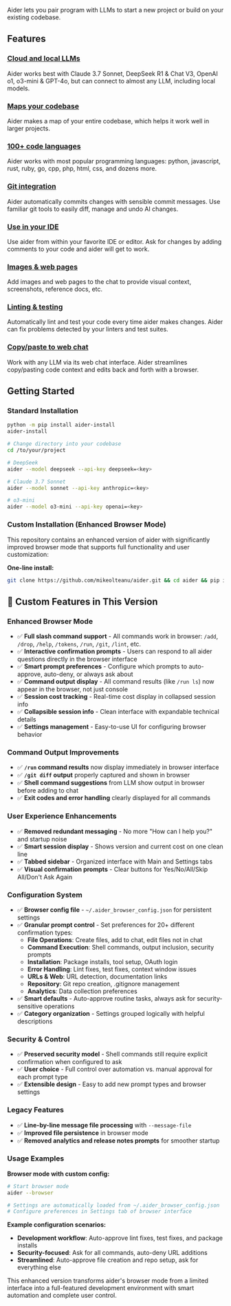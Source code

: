Aider lets you pair program with LLMs to start a new project or build on your existing codebase. 

## Features

### [Cloud and local LLMs](https://aider.chat/docs/llms.html)

Aider works best with Claude 3.7 Sonnet, DeepSeek R1 & Chat V3, OpenAI o1, o3-mini & GPT-4o, but can connect to almost any LLM, including local models.


### [Maps your codebase](https://aider.chat/docs/repomap.html)
Aider makes a map of your entire codebase, which helps it work well in larger projects.

### [100+ code languages](https://aider.chat/docs/languages.html)
Aider works with most popular programming languages: python, javascript, rust, ruby, go, cpp, php, html, css, and dozens more.

### [Git integration](https://aider.chat/docs/git.html)

Aider automatically commits changes with sensible commit messages. Use familiar git tools to easily diff, manage and undo AI changes.

### [Use in your IDE](https://aider.chat/docs/usage/watch.html)

Use aider from within your favorite IDE or editor. Ask for changes by adding comments to your code and aider will get to work.

### [Images & web pages](https://aider.chat/docs/usage/images-urls.html)
Add images and web pages to the chat to provide visual context, screenshots, reference docs, etc.

### [Linting & testing](https://aider.chat/docs/usage/lint-test.html)

Automatically lint and test your code every time aider makes changes. Aider can fix problems detected by your linters and test suites.

### [Copy/paste to web chat](https://aider.chat/docs/usage/copypaste.html)

Work with any LLM via its web chat interface. Aider streamlines copy/pasting code context and edits back and forth with a browser.

## Getting Started

### Standard Installation

```bash
python -m pip install aider-install
aider-install

# Change directory into your codebase
cd /to/your/project

# DeepSeek
aider --model deepseek --api-key deepseek=<key>

# Claude 3.7 Sonnet
aider --model sonnet --api-key anthropic=<key>

# o3-mini
aider --model o3-mini --api-key openai=<key>
```

### Custom Installation (Enhanced Browser Mode)

This repository contains an enhanced version of aider with significantly improved browser mode that supports full functionality and user customization:

**One-line install:**
```bash
git clone https://github.com/mikeolteanu/aider.git && cd aider && pip install -e .
```

## 🚀 Custom Features in This Version

### Enhanced Browser Mode
- ✅ **Full slash command support** - All commands work in browser: `/add`, `/drop`, `/help`, `/tokens`, `/run`, `/git`, `/lint`, etc.
- ✅ **Interactive confirmation prompts** - Users can respond to all aider questions directly in the browser interface
- ✅ **Smart prompt preferences** - Configure which prompts to auto-approve, auto-deny, or always ask about
- ✅ **Command output display** - All command results (like `/run ls`) now appear in the browser, not just console
- ✅ **Session cost tracking** - Real-time cost display in collapsed session info
- ✅ **Collapsible session info** - Clean interface with expandable technical details
- ✅ **Settings management** - Easy-to-use UI for configuring browser behavior

### Command Output Improvements
- ✅ **`/run` command results** now display immediately in browser interface
- ✅ **`/git diff` output** properly captured and shown in browser
- ✅ **Shell command suggestions** from LLM show output in browser before adding to chat
- ✅ **Exit codes and error handling** clearly displayed for all commands

### User Experience Enhancements  
- ✅ **Removed redundant messaging** - No more "How can I help you?" and startup noise
- ✅ **Smart session display** - Shows version and current cost on one clean line
- ✅ **Tabbed sidebar** - Organized interface with Main and Settings tabs
- ✅ **Visual confirmation prompts** - Clear buttons for Yes/No/All/Skip All/Don't Ask Again

### Configuration System
- ✅ **Browser config file** - `~/.aider_browser_config.json` for persistent settings
- ✅ **Granular prompt control** - Set preferences for 20+ different confirmation types:
  - **File Operations**: Create files, add to chat, edit files not in chat
  - **Command Execution**: Shell commands, output inclusion, security prompts  
  - **Installation**: Package installs, tool setup, OAuth login
  - **Error Handling**: Lint fixes, test fixes, context window issues
  - **URLs & Web**: URL detection, documentation links
  - **Repository**: Git repo creation, .gitignore management
  - **Analytics**: Data collection preferences
- ✅ **Smart defaults** - Auto-approve routine tasks, always ask for security-sensitive operations
- ✅ **Category organization** - Settings grouped logically with helpful descriptions

### Security & Control
- ✅ **Preserved security model** - Shell commands still require explicit confirmation when configured to ask
- ✅ **User choice** - Full control over automation vs. manual approval for each prompt type
- ✅ **Extensible design** - Easy to add new prompt types and browser settings

### Legacy Features
- ✅ **Line-by-line message file processing** with `--message-file`
- ✅ **Improved file persistence** in browser mode
- ✅ **Removed analytics and release notes prompts** for smoother startup

### Usage Examples

**Browser mode with custom config:**
```bash
# Start browser mode
aider --browser

# Settings are automatically loaded from ~/.aider_browser_config.json
# Configure preferences in Settings tab of browser interface
```

**Example configuration scenarios:**
- **Development workflow**: Auto-approve lint fixes, test fixes, and package installs
- **Security-focused**: Ask for all commands, auto-deny URL additions  
- **Streamlined**: Auto-approve file creation and repo setup, ask for everything else

This enhanced version transforms aider's browser mode from a limited interface into a full-featured development environment with smart automation and complete user control.
